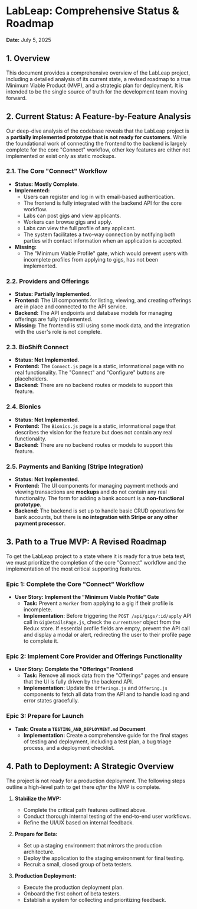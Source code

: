 # LabLeap: Comprehensive Status & Roadmap

**Date:** July 5, 2025

## 1. Overview

This document provides a comprehensive overview of the LabLeap project, including a detailed analysis of its current state, a revised roadmap to a true Minimum Viable Product (MVP), and a strategic plan for deployment. It is intended to be the single source of truth for the development team moving forward.

## 2. Current Status: A Feature-by-Feature Analysis

Our deep-dive analysis of the codebase reveals that the LabLeap project is a **partially implemented prototype that is not ready for customers**. While the foundational work of connecting the frontend to the backend is largely complete for the core "Connect" workflow, other key features are either not implemented or exist only as static mockups.

### 2.1. The Core "Connect" Workflow

*   **Status:** **Mostly Complete**.
*   **Implemented:**
    *   Users can register and log in with email-based authentication.
    *   The frontend is fully integrated with the backend API for the core workflow.
    *   Labs can post gigs and view applicants.
    *   Workers can browse gigs and apply.
    *   Labs can view the full profile of any applicant.
    *   The system facilitates a two-way connection by notifying both parties with contact information when an application is accepted.
*   **Missing:**
    *   The "Minimum Viable Profile" gate, which would prevent users with incomplete profiles from applying to gigs, has not been implemented.

### 2.2. Providers and Offerings

*   **Status:** **Partially Implemented**.
*   **Frontend:** The UI components for listing, viewing, and creating offerings are in place and connected to the API service.
*   **Backend:** The API endpoints and database models for managing offerings are fully implemented.
*   **Missing:** The frontend is still using some mock data, and the integration with the user's role is not complete.

### 2.3. BioShift Connect

*   **Status:** **Not Implemented**.
*   **Frontend:** The `Connect.js` page is a static, informational page with no real functionality. The "Connect" and "Configure" buttons are placeholders.
*   **Backend:** There are no backend routes or models to support this feature.

### 2.4. Bionics

*   **Status:** **Not Implemented**.
*   **Frontend:** The `Bionics.js` page is a static, informational page that describes the vision for the feature but does not contain any real functionality.
*   **Backend:** There are no backend routes or models to support this feature.

### 2.5. Payments and Banking (Stripe Integration)

*   **Status:** **Not Implemented**.
*   **Frontend:** The UI components for managing payment methods and viewing transactions are **mockups** and do not contain any real functionality. The form for adding a bank account is a **non-functional prototype**.
*   **Backend:** The backend is set up to handle basic CRUD operations for bank accounts, but there is **no integration with Stripe or any other payment processor**.

## 3. Path to a True MVP: A Revised Roadmap

To get the LabLeap project to a state where it is ready for a true beta test, we must prioritize the completion of the core "Connect" workflow and the implementation of the most critical supporting features.

### Epic 1: Complete the Core "Connect" Workflow

*   **User Story: Implement the "Minimum Viable Profile" Gate**
    *   **Task:** Prevent a `Worker` from applying to a gig if their profile is incomplete.
    *   **Implementation:** Before triggering the `POST /api/gigs/:id/apply` API call in `GigDetailsPage.js`, check the `currentUser` object from the Redux store. If essential profile fields are empty, prevent the API call and display a modal or alert, redirecting the user to their profile page to complete it.

### Epic 2: Implement Core Provider and Offerings Functionality

*   **User Story: Complete the "Offerings" Frontend**
    *   **Task:** Remove all mock data from the "Offerings" pages and ensure that the UI is fully driven by the backend API.
    *   **Implementation:** Update the `Offerings.js` and `Offering.js` components to fetch all data from the API and to handle loading and error states gracefully.

### Epic 3: Prepare for Launch

*   **Task: Create a `TESTING_AND_DEPLOYMENT.md` Document**
    *   **Implementation:** Create a comprehensive guide for the final stages of testing and deployment, including a test plan, a bug triage process, and a deployment checklist.

## 4. Path to Deployment: A Strategic Overview

The project is not ready for a production deployment. The following steps outline a high-level path to get there *after* the MVP is complete.

1.  **Stabilize the MVP:**
    *   Complete the critical path features outlined above.
    *   Conduct thorough internal testing of the end-to-end user workflows.
    *   Refine the UI/UX based on internal feedback.

2.  **Prepare for Beta:**
    *   Set up a staging environment that mirrors the production architecture.
    *   Deploy the application to the staging environment for final testing.
    *   Recruit a small, closed group of beta testers.

3.  **Production Deployment:**
    *   Execute the production deployment plan.
    *   Onboard the first cohort of beta testers.
    *   Establish a system for collecting and prioritizing feedback.